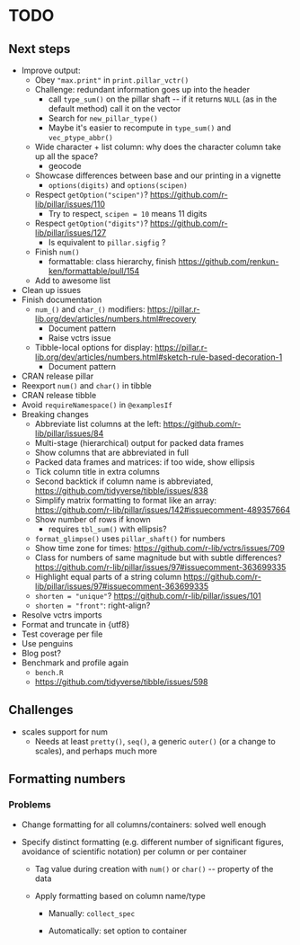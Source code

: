 # TODO

## Next steps

- Improve output:
    - Obey `"max.print"` in `print.pillar_vctr()`
    - Challenge: redundant information goes up into the header
        - call `type_sum()` on the pillar shaft -- if it returns `NULL` (as in the default method) call it on the vector
        - Search for `new_pillar_type()`
        - Maybe it's easier to recompute in `type_sum()` and `vec_ptype_abbr()`
    - Wide character + list column: why does the character column take up all the space?
        - geocode
    - Showcase differences between base and our printing in a vignette
        - `options(digits)` and `options(scipen)`
    - Respect `getOption("scipen")`? <https://github.com/r-lib/pillar/issues/110>
        - Try to respect, `scipen = 10` means 11 digits
    - Respect `getOption("digits")`? <https://github.com/r-lib/pillar/issues/127>
        - Is equivalent to `pillar.sigfig` ?
    - Finish `num()`
        - formattable: class hierarchy, finish <https://github.com/renkun-ken/formattable/pull/154>
    - Add to awesome list
- Clean up issues
- Finish documentation
    - `num_()` and `char_()` modifiers: <https://pillar.r-lib.org/dev/articles/numbers.html#recovery>
        - Document pattern
        - Raise vctrs issue
    - Tibble-local options for display: <https://pillar.r-lib.org/dev/articles/numbers.html#sketch-rule-based-decoration-1>
        - Document pattern
- CRAN release pillar
- Reexport `num()` and `char()` in tibble
- CRAN release tibble
- Avoid `requireNamespace()` in `@examplesIf`
- Breaking changes
    - Abbreviate list columns at the left: <https://github.com/r-lib/pillar/issues/84>
    - Multi-stage (hierarchical) output for packed data frames
    - Show columns that are abbreviated in full
    - Packed data frames and matrices: if too wide, show ellipsis
    - Tick column title in extra columns
    - Second backtick if column name is abbreviated, <https://github.com/tidyverse/tibble/issues/838>
    - Simplify matrix formatting to format like an array: <https://github.com/r-lib/pillar/issues/142#issuecomment-489357664>
    - Show number of rows if known
        - requires `tbl_sum()` with ellipsis?
    - `format_glimpse()` uses `pillar_shaft()` for numbers
    - Show time zone for times: <https://github.com/r-lib/vctrs/issues/709>
    - Class for numbers of same magnitude but with subtle differences? <https://github.com/r-lib/pillar/issues/97#issuecomment-363699335>
    - Highlight equal parts of a string column <https://github.com/r-lib/pillar/issues/97#issuecomment-363699335>
    - `shorten = "unique"`? <https://github.com/r-lib/pillar/issues/101>
    - `shorten = "front"`: right-align?
- Resolve vctrs imports
- Format and truncate in {utf8}
- Test coverage per file
- Use penguins
- Blog post?
- Benchmark and profile again
    - `bench.R`
    - <https://github.com/tidyverse/tibble/issues/598>

## Challenges

- scales support for num
    - Needs at least `pretty()`, `seq()`, a generic `outer()` (or a change to scales), and perhaps much more


## Formatting numbers

### Problems

- Change formatting for all columns/containers: solved well enough

- Specify distinct formatting (e.g. different number of significant figures, avoidance of scientific notation) per column or per container

    - Tag value during creation with `num()` or `char()` -- property of the data

    - Apply formatting based on column name/type

        - Manually: `collect_spec`

        - Automatically: set option to container
